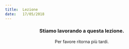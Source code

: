 ```yaml
---
title:  Lezione
date:   17/05/2018
---
```


### <center>Stiamo lavorando a questa lezione.</center>
<center>Per favore ritorna più tardi.</center>